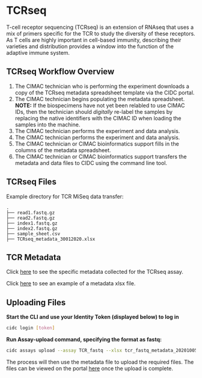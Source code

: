 # TCRseq

T-cell receptor sequencing (TCRseq) is an extension of RNAseq that uses a mix of primers specific for the TCR to study the diversity of these receptors. As T cells are highly important in cell-based immunity, describing their varieties and distribution provides a window into the function of the adaptive immune system.

## TCRseq Workflow Overview

1. The CIMAC technician who is performing the experiment downloads a copy of the TCRseq metadata spreadsheet template via the CIDC portal.
2. The CIMAC technician begins populating the metadata spreadsheet. **NOTE:** If the biospecimens have not yet been relabled to use CIMAC IDs, then the technician should *digitally* re-label the samples by replacing the native identifiers with the CIMAC ID when loading the samples into the machine.
3. The CIMAC technician performs the experiment and data analysis.
3. The CIMAC technician performs the experiment and data analysis.
4. The CIMAC technician or CIMAC bioinformatics support fills in the columns of the metadata spreadsheet.
5. The CIMAC technician or CIMAC bioinformatics support transfers the metadata and data files to CIDC using the command line tool.

## TCRseq Files

Example directory for TCR MiSeq data transfer:
```
.
├── read1.fastq.gz
├── read2.fastq.gz
├── index1.fastq.gz
├── index2.fastq.gz
├── sample_sheet.csv
├── TCRseq_metadata_30012020.xlsx
```

## TCR Metadata

Click [here](https://cimac-cidc.github.io/cidc-schemas/docs/templates.metadata.tcr_fastq_template.html) to see the specific metadata collected for the TCRseq assay.

Click [here](https://github.com/CIMAC-CIDC/cidc-schemas/blob/master/template_examples/tcr_fastq_template.xlsx) to see an example of a metadata xlsx file.

## Uploading Files

**Start the CLI and use your Identity Token (displayed below) to log in**
```bash
cidc login [token]
```

**Run Assay-upload command, specifying the format as fastq:**
```bash
cidc assays upload --assay TCR_fastq --xlsx tcr_fastq_metadata_20201005.xlsx
```

The process will then use the metadata file to upload the required files. The files can be viewed on the portal [here](https://stagingportal.cimac-network.org/browse-files) once the upload is complete.
